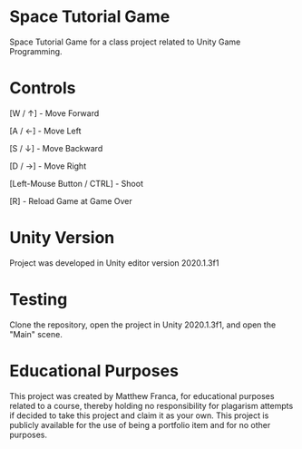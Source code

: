 # Space Tutorial Game

Space Tutorial Game for a class project related to Unity Game Programming.

# Controls
[W / ↑] - Move Forward

[A / ←] - Move Left

[S / ↓] - Move Backward

[D / →] - Move Right

[Left-Mouse Button / CTRL] - Shoot

[R] - Reload Game at Game Over

# Unity Version

Project was developed in Unity editor version 2020.1.3f1

# Testing

Clone the repository, open the project in Unity 2020.1.3f1, and open the "Main" scene.

# Educational Purposes

This project was created by Matthew Franca, for educational purposes related to a course, thereby holding no responsibility for plagarism attempts if decided to take this project and claim it as your own. This project is publicly available for the use of being a portfolio item and for no other purposes.
